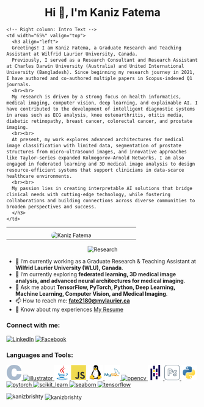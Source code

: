 <h1 align="center">Hi 👋, I'm Kaniz Fatema</h1>

<!-- Two-column layout using table (fix width and valign) -->
<table>
  <tr>
   <td width="35%" align="center" valign="top">
      <img src="https://avatars.githubusercontent.com/kanizbrishty" 
           alt="Kaniz Fatema" 
           width="100%" 
           style="border-radius:10px; max-width:300px; height:auto; object-fit:cover; margin-top:10px;">
    </td>
    
    <!-- Right column: Intro Text -->
    <td width="65%" valign="top">
      <h3 align="left">
      Greetings! I am Kaniz Fatema, a Graduate Research and Teaching Assistant at Wilfrid Laurier University, Canada.  
      Previously, I served as a Research Consultant and Research Assistant at Charles Darwin University (Australia) and United International University (Bangladesh). Since beginning my research journey in 2021, I have authored and co-authored multiple papers in Scopus-indexed Q1 journals.  
      <br><br>
      My research is driven by a strong focus on health informatics, medical imaging, computer vision, deep learning, and explainable AI. I have contributed to the development of intelligent diagnostic systems in areas such as ECG analysis, knee osteoarthritis, otitis media, diabetic retinopathy, breast cancer, colorectal cancer, and prostate imaging.  
      <br><br>
      At present, my work explores advanced architectures for medical image classification with limited data, segmentation of prostate structures from micro-ultrasound images, and innovative approaches like Taylor-series expanded Kolmogorov–Arnold Networks. I am also engaged in federated learning and 3D medical image analysis to design resource-efficient systems that support clinicians in data-scarce healthcare environments.  
      <br><br>
      My passion lies in creating interpretable AI solutions that bridge clinical needs with cutting-edge technology, while fostering collaborations and building connections across diverse communities to broaden perspectives and success.  
      </h3>
    </td>
  </tr>
</table>

<!-- Research Banner GIF -->
<center>
  <img align="center" alt="Research" width="1000" height="450" src="https://www.careerguide.com/career/wp-content/uploads/2021/05/research-scene-stock-gif-4081-1280x720-1.gif">
</center>


- 🔭 I’m currently working as a Graduate Research & Teaching Assistant at **Wilfrid Laurier University (WLU), Canada**.  
- 🌱 I’m currently exploring **federated learning, 3D medical image analysis, and advanced neural architectures for medical imaging**.  
- 💬 Ask me about **TensorFlow, PyTorch, Python, Deep Learning, Machine Learning, Computer Vision, and Medical Imaging**.  
- 📫 How to reach me: **fate2180@mylaurier.ca**  
- 📄 Know about my experiences [My Resume](https://drive.google.com/file/d/17QDi75_6ZlrHNCt2TwQe2a569DjsXgkJ/view?usp=sharing)

<h3 align="left">Connect with me:</h3>
<p align="left">
<a href="https://www.linkedin.com/in/kaniz-fatema-362a0119b/" target="blank"><img align="center" src="https://raw.githubusercontent.com/rahuldkjain/github-profile-readme-generator/master/src/images/icons/Social/linked-in-alt.svg" alt="LinkedIn" height="30" width="40" /></a>
<a href="https://www.facebook.com/profile.php?id=100032561146692" target="blank"><img align="center" src="https://raw.githubusercontent.com/rahuldkjain/github-profile-readme-generator/master/src/images/icons/Social/facebook.svg" alt="Facebook" height="30" width="40" /></a>
</p>

<h3 align="left">Languages and Tools:</h3>
<p align="left"> 
  <a href="https://www.cprogramming.com/" target="_blank" rel="noreferrer"> <img src="https://raw.githubusercontent.com/devicons/devicon/master/icons/c/c-original.svg" alt="c" width="40" height="40"/> </a> 
  <a href="https://www.adobe.com/in/products/illustrator.html" target="_blank" rel="noreferrer"> <img src="https://www.vectorlogo.zone/logos/adobe_illustrator/adobe_illustrator-icon.svg" alt="illustrator" width="40" height="40"/> </a> 
  <a href="https://www.java.com" target="_blank" rel="noreferrer"> <img src="https://raw.githubusercontent.com/devicons/devicon/master/icons/java/java-original.svg" alt="java" width="40" height="40"/> </a> 
  <a href="https://developer.mozilla.org/en-US/docs/Web/JavaScript" target="_blank" rel="noreferrer"> <img src="https://raw.githubusercontent.com/devicons/devicon/master/icons/javascript/javascript-original.svg" alt="javascript" width="40" height="40"/> </a> 
  <a href="https://www.linux.org/" target="_blank" rel="noreferrer"> <img src="https://raw.githubusercontent.com/devicons/devicon/master/icons/linux/linux-original.svg" alt="linux" width="40" height="40"/> </a> 
  <a href="https://www.mysql.com/" target="_blank" rel="noreferrer"> <img src="https://raw.githubusercontent.com/devicons/devicon/master/icons/mysql/mysql-original-wordmark.svg" alt="mysql" width="40" height="40"/> </a> 
  <a href="https://opencv.org/" target="_blank" rel="noreferrer"> <img src="https://www.vectorlogo.zone/logos/opencv/opencv-icon.svg" alt="opencv" width="40" height="40"/> </a> 
  <a href="https://pandas.pydata.org/" target="_blank" rel="noreferrer"> <img src="https://raw.githubusercontent.com/devicons/devicon/2ae2a900d2f041da66e950e4d48052658d850630/icons/pandas/pandas-original.svg" alt="pandas" width="40" height="40"/> </a> 
  <a href="https://www.photoshop.com/en" target="_blank" rel="noreferrer"> <img src="https://raw.githubusercontent.com/devicons/devicon/master/icons/photoshop/photoshop-line.svg" alt="photoshop" width="40" height="40"/> </a> 
  <a href="https://www.python.org" target="_blank" rel="noreferrer"> <img src="https://raw.githubusercontent.com/devicons/devicon/master/icons/python/python-original.svg" alt="python" width="40" height="40"/> </a> 
  <a href="https://pytorch.org/" target="_blank" rel="noreferrer"> <img src="https://www.vectorlogo.zone/logos/pytorch/pytorch-icon.svg" alt="pytorch" width="40" height="40"/> </a> 
  <a href="https://scikit-learn.org/" target="_blank" rel="noreferrer"> <img src="https://upload.wikimedia.org/wikipedia/commons/0/05/Scikit_learn_logo_small.svg" alt="scikit_learn" width="40" height="40"/> </a> 
  <a href="https://seaborn.pydata.org/" target="_blank" rel="noreferrer"> <img src="https://seaborn.pydata.org/_images/logo-mark-lightbg.svg" alt="seaborn" width="40" height="40"/> </a> 
  <a href="https://www.tensorflow.org" target="_blank" rel="noreferrer"> <img src="https://www.vectorlogo.zone/logos/tensorflow/tensorflow-icon.svg" alt="tensorflow" width="40" height="40"/> </a> 
</p>

<p><img align="left" src="https://github-readme-stats.vercel.app/api/top-langs?username=kanizbrishty&show_icons=true&locale=en&layout=compact" alt="kanizbrishty" /></p>
<p>&nbsp;<img align="center" src="https://github-readme-stats.vercel.app/api?username=kanizbrishty&show_icons=true&locale=en" alt="kanizbrishty" /></p>
